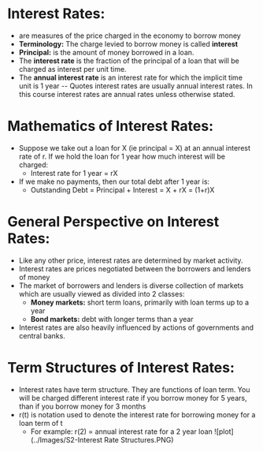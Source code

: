 # Interest Rates:
- are measures of the price charged in the economy to borrow money
- __Terminology:__ The charge levied to borrow money is called __interest__
- __Principal:__ is the amount of money borrowed in a loan. 
- The __interest rate__ is the fraction of the principal of a loan that will be charged as interest per unit time.
- The __annual interest rate__ is an interest rate for which the implicit time unit is 1 year
-- Quotes interest rates are usually annual interest rates. In this course interest rates are annual rates unless otherwise stated.

# Mathematics of Interest Rates:
- Suppose we take out a loan for X (ie principal = X) at an annual interest rate of r. If we hold the loan for 1 year how much interest will be charged:
	- Interest rate for 1 year = rX
- If we make no payments, then our total debt after 1 year is:
	- Outstanding Debt = Principal + Interest
						= X + rX
						= (1+r)X

# General Perspective on Interest Rates:
- Like any other price, interest rates are determined by market activity.
- Interest rates are prices negotiated between the borrowers and lenders of money
- The market of borrowers and lenders is diverse collection of markets which are usually viewed as divided into 2 classes:
	- __Money markets:__ short term loans, primarily with loan terms up to a year
	- __Bond markets:__ debt with longer terms than a year
- Interest rates are also heavily influenced by actions of governments and central banks.

# Term Structures of Interest Rates:
- Interest rates have term structure. They are functions of loan term. You will be charged different interest rate if you borrow money for 5 years, than if you borrow money for 3 months
- r(t) is notation used to denote the interest rate for borrowing money for a loan term of t
	- For example: r(2) = annual interest rate for a 2 year loan
![plot](../Images/S2-Interest Rate Structures.PNG)
